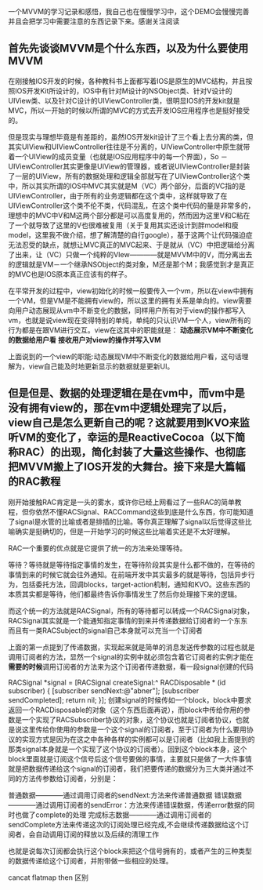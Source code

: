 一个MVVM的学习记录和感悟，我自己也在慢慢学习中，这个DEMO会慢慢完善并且会把学习中需要注意的东西记录下来。感谢关注阅读

## 首先先谈谈MVVM是个什么东西，以及为什么要使用MVVM
在刚接触IOS开发的时候，各种教科书上面都写着IOS是原生的MVC结构，并且按照IOS开发Kit所设计的，IOS中有针对M设计的NSObject类、针对V设计的UIView类、以及针对C设计的UIViewController类，很明显IOS的开发kit就是MVC，所以一开始的时候以所谓的MVC的方式去开发IOS应用程序也是挺好接受的。

但是现实与理想毕竟是有差距的，虽然IOS开发kit设计了三个看上去分离的类，但其实UIView和UIViewController往往是不分离的，UIViewController中原生就带着一个UIView的成员变量（也就是IOS应用程序中的每一个界面），So －UIViewController其实更像是UIView的管理器，或者说UIViewController是封装了一层的UIView，所有的数据处理和逻辑全部就写在了UIViewController这个类中，所以其实所谓的IOS中MVC其实就是M（VC）两个部分，后面的VC指的是UIViewController，由于所有的业务逻辑都在这个类中，这样就导致了在UIViewController这个类不伦不类，代码混乱，在这个类中代码的量是非常多的，理想中的MVC中V和M这两个部分都是可以高度复用的，然而因为这里V和C粘在了一个就导致了这里的V也很难被复用（关于复用其实还设计到胖model和瘦model，这里我不做介绍，想了解清楚的自行google），基于这两个让代码强迫症无法忍受的缺点，就想让MVC真正的MVC起来、于是就从（VC）中把逻辑给分离了出来，让（VC）只做一个纯粹的VIew————就是MVVM中的V，而分离出去的逻辑就是VM－一个继承NSObject的类对象，M还是那个M；我感觉到才是真正的MVC也是IOS原本真正应该有的样子。

在平常开发的过程中，view初始化的时候一般要传入一个vm，所以在view中拥有一个VM，但是VM是不能拥有view的，所以这里的拥有关系是单向的。view需要向用户动态展现从vm中不断变化的数据，同样用户所有对于view的操作都写入vm，也就是说view现在变得特别的单纯，单纯的只认识VM一个人，view所有的行为都是在跟VM进行交互。view在这其中的职能就是：
**动态展示VM中不断变化的数据给用户看**
**接收用户对view的操作并写入VM**

上面说到的一个view的职能:动态展现VM中不断变化的数据给用户看，这句话理解为，view自己能及时地更新显示的数据就是更新UI。

但是但是、数据的处理逻辑在是在vm中，而vm中是没有拥有view的，那在vm中逻辑处理完了以后，view自己是怎么更新自己的呢？这就要用到KVO来监听VM的变化了，幸运的是ReactiveCocoa（以下简称RAC）的出现，简化封装了大量这些操作、也彻底把MVVM搬上了IOS开发的大舞台。接下来是大篇幅的RAC教程
----------
刚开始接触RAC肯定是一头的雾水，或许你已经上网看过了一些RAC的简单教程，但你依然不懂RACSignal、RACCommand这些到底是什么东西，你可能知道了signal是水管的比喻或者是排插的比喻。等你真正理解了signal以后觉得这些比喻确实是挺确切的，但是一开始学习的时候这些比喻着实还是不太好理解。

RAC一个重要的优点就是它提供了统一的方法来处理等待。

等待？等待就是等待指定事情的发生，在等待阶段其实是什么都不做的，在等待的事情到来的时候它就会往外通知。在前端开发中其实最多的就是等待，包括异步行为，包括委托方法，回调blocks，target-action机制，通知和KVO。这些东西的本质其实都是等待，他们都最终告诉你事情发生了然后你处理接下来的逻辑。

而这个统一的方法就是RACSignal，所有的等待都可以转成一个RACSignal对象，RACSignal其实就是一个能通知指定事情的到来并传递数据给订阅者的一个东东
而且有一类RACSubject的signal自己本身就可以充当一个订阅者

上面的第一点提到了传递数据，实现起来就是简单的消息发送传参数的过程也就是调用订阅者的方法，显然一个signal的实例中就必须包含着它订阅者的实例才能在**需要的时候**调用订阅者的方法来为这个订阅者传递数据，看一段signal创建的代码

RACSignal *signal = [RACSignal createSignal:^ RACDisposable * (id<RACSubscriber> subscriber) {
[subscriber sendNext:@"abner"];
[subscriber sendCompleted];
return nil;
}];
创建signal的时候传如一个block，block中要求返回一个RACDisposable的对象（这个东西后面再说），而block中传给你用的参数是一个实现了RACSubscriber协议的对象，这个协议也就是订阅者协议，也就是说这里传给你使用的参数是一个这个signal的订阅者，至于订阅者为什么要用协议的实现方式是因为在这之中各种各样的实例都可以是订阅者（比如我上面提到的那类signal本身就是一个实现了这个协议的订阅者）。回到这个block本身，这个block里面就是订阅这个信号后这个信号要做的事情，主要就只是做了一大件事情就是把数据传递给这个signal的订阅者，我们把要传递的数据分为三大类并通过不同的方法传参数给订阅者，分别是：

普通数据————通过调用订阅者的sendNext:方法来传递普通数据
错误数据————通过调用订阅者的sendError：方法来传递错误数据，传递error数据的同时也做了complete的处理
完成标志数据————通过调用订阅者的sendComplete方法来传递这次的订阅处理已经完成,不会继续传递数据给这个订阅者，会自动调用订阅的释放以及后续的清理工作

也就是说每次订阅都会执行这个block来把这个信号拥有的，或者产生的三种类型的数据传递给这个订阅者，并附带做一些相应的处理。

cancat flatmap then 区别

